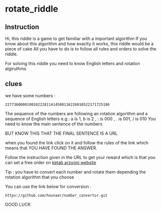 # rotate_riddle

## Instruction
Hi, this riddle is a game to get familiar with a important algorithm
If you know about this algorithm and how exaclty it works, this riddle would be a piece of cake
All you have to do is to follow all rules and orders to solve the riddle. 

For solving this riddle you need to know English letters and rotation algiruthms

## clues

we have some numbers :
```
227736000010010222811414500116226010522171725186
```
The sequence of the numbers are following an rotation algorithm and a sequence of English letters
e.g : a is 1, b is 2 , : is 000 , . is 001, / is 010
You need to know the main sentence of the numbers 

BUT KNOW THIS THAT THE FINAL SENTENCE IS A URL

when you found the link click on it and follow the rules of the link which means that YOU HAVE FOUND THE ANSWER.

Follow the instruction given in the URL to get your reward which is that you can set a free order on <a href="https://ketabarzooni.ir">ketab arzooni website</a>

Tip : you have to convert each number and rotate them depending the rotation algorithm that you choose

You can use the link below for conversion : 
```
https://github.com/hounaar/number_convertor.git
```


GOOD LUCK
